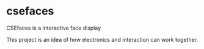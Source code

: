 # csefaces
CSEfaces is a interactive face display

This project is an idea of how electronics and interaction can work together.
